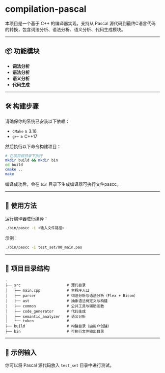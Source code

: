 # compilation-pascal

本项目是一个基于 C++ 的编译器实现，支持从 Pascal 源代码到最终C语言代码的转换，包含词法分析、语法分析、语义分析、代码生成模块。

---

## 📦 功能模块

- **词法分析**
- **语法分析** 
- **语义分析**
- **代码生成**

---

## 🛠️ 构建步骤

请确保你的系统已安装以下依赖：

- `CMake` ≥ 3.16
- `g++` ≥ C++17

然后执行以下命令构建项目：

```bash
# 在项目根目录下执行
mkdir build && mkdir bin
cd build
cmake ..
make
```

编译成功后，会在 `bin` 目录下生成编译器可执行文件pascc。

---

## 🚀 使用方法

运行编译器进行编译：

```bash
./bin/pascc -i <输入文件路径>
```

示例：

```bash
./bin/pascc -i test_set/00_main.pas
```

---

## 📁 项目目录结构

```
.
├── src                     # 源码目录
│   ├── main.cpp            # 主程序入口
│   ├── parser              # 词法分析与语法分析（Flex + Bison）
│   ├── ast                 # 抽象语法树定义与构建
│   ├── common              # 公共工具与辅助函数
│   ├── code_generator      # 代码生成
│   ├── semantic_analyzer   # 语义分析
│   └── token               # 
├── build                   # 构建目录（由用户创建）
├── bin                     # 可执行文件输出目录
```

---

## 📄 示例输入

你可以将 Pascal 源代码放入 `test_set` 目录中进行测试。